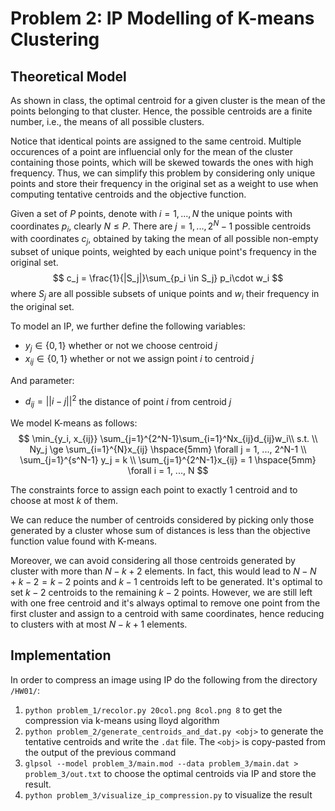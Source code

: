 # Problem 2: IP Modelling of K-means Clustering
## Theoretical Model
As shown in class, the optimal centroid for a given cluster is the mean of the points belonging to that cluster. Hence, the possible centroids are a finite number, i.e., the means of all possible clusters. 

Notice that identical points are assigned to the same centroid. Multiple occurences of a point are influencial only for the mean of the cluster containing those points, which will be skewed towards the ones with high frequency. Thus, we can simplify this problem by considering only unique points and store their frequency in the original set as a weight to use when computing tentative centroids and the objective function.  

Given a set of $P$ points, denote with $i = 1, ..., N$ the unique points with coordinates $p_i$, clearly $N \le P$. There are $j=1, ..., 2^N-1$ possible centroids with coordinates $c_j$, obtained by taking the mean of all possible non-empty subset of unique points, weighted by each unique point's frequency in the original set.
$$
c_j = \frac{1}{|S_j|}\sum_{p_i \in S_j} p_i\cdot w_i
$$
where $S_j$ are all possible subsets of unique points and $w_i$ their frequency in the original set.  

To model an IP, we further define the following variables:
-  $y_j \in \{0,1\}$ whether or not we choose centroid $j$
-  $x_{ij} \in  \{0,1\}$ whether or not we assign point $i$ to centroid $j$

And parameter:
-  $d_{ij} = ||i - j||^2$ the distance of point $i$ from centroid $j$  
  
We model K-means as follows:
$$
\min_{y_i, x_{ij}} \sum_{j=1}^{2^N-1}\sum_{i=1}^Nx_{ij}d_{ij}w_i\\
s.t. \\
Ny_j \ge \sum_{i=1}^{N}x_{ij} \hspace{5mm} \forall j = 1, ..., 2^N-1 \\
\sum_{j=1}^{s^N-1} y_j = k \\
\sum_{j=1}^{2^N-1}x_{ij} = 1 \hspace{5mm} \forall i = 1, ..., N 
$$

The constraints force to assign each point to exactly $1$ centroid and to choose at most $k$ of them.  

We can reduce the number of centroids considered by picking only those generated by a cluster whose sum of distances is less than the objective function value found with K-means.

Moreover, we can avoid considering all those centroids generated by cluster with more than $N-k+2$ elements. In fact, this would lead to $N-N+k-2=k-2$ points and $k-1$ centroids left to be generated. It's optimal to set $k-2$ centroids to the remaining $k-2$ points. However, we are still left with one free centroid and it's always optimal to remove one point from the first cluster and assign to a centroid with same coordinates, hence reducing to clusters with at most $N-k+1$ elements.

## Implementation
In order to compress an image using IP do the following from the directory `/HW01/`:
1. `python problem_1/recolor.py 20col.png 8col.png 8` to get the compression via k-means using lloyd algorithm
2. `python problem_2/generate_centroids_and_dat.py <obj>` to generate the tentative centroids and write the `.dat` file. The `<obj>` is copy-pasted from the output of the previous command
3. `glpsol --model problem_3/main.mod --data problem_3/main.dat > problem_3/out.txt` to choose the optimal centroids via IP and store the result.
4. `python problem_3/visualize_ip_compression.py` to visualize the result